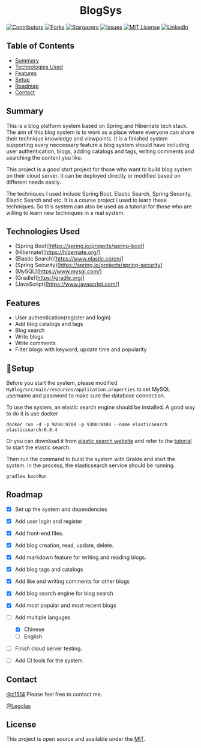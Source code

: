 <h1 align="center">BlogSys</h1>

[![Contributors][contributors-shield]][contributors-url]
[![Forks][forks-shield]][forks-url]
[![Stargazers][stars-shield]][stars-url]
[![Issues][issues-shield]][issues-url]
[![MIT License][license-shield]][license-url]
[![LinkedIn][linkedin-shield]][linkedin-url]

## Table of Contents
* [Summary](#summary)
* [Technologies Used](#technologies-used)
* [Features](#features)
* [Setup](setup)
* [Roadmap](#roadmap)
* [Contact](#contact)
<!-- * [License](#license) -->


## Summary
This is a blog platform system based on Spring and Hibernate tech stack. The aim of this blog system is to work as a place where everyone can share their technique knowledge and viewpoints. It is a finished system supporting every neccessary feature a blog system should have including user authentication, blogs, adding catalogs and tags, writing comments and searching the content you like. 

This project is a good start project for those who want to build blog system on their cloud server. It can be deployed directly or modified based on different needs easily. 

The techniques I used include Spring Boot, Elastic Search, Spring Security, Elastic Search and etc. It is a course project I used to learn these techniques. So this system can also be used as a tutorial for those who are willing to learn new techniques in a real system. 


## Technologies Used
- (Spring Boot)[https://spring.io/projects/spring-boot]
- (Hibernate)[https://hibernate.org/]
- (Elastic Search)[https://www.elastic.co/cn/]
- (Spring Security)[https://spring.io/projects/spring-security]
- (MySQL)[https://www.mysql.com/]
- (Gradle)[https://gradle.org/]
- (JavaScript)[https://www.javascript.com/]

## Features
- User authentication(register and login)
- Add blog catalogs and tags
- Blog search
- Write blogs
- Write comments
- Filter blogs with keyword, update time and popularity


## :rocket:Setup
Before you start the system, please modified ```MyBlog/src/main/resources/application.properties``` to set MySQL username and password to make sure the database connection. 

To use the system, an elastic search engine should be installed. A good way to do it is use docker

 ```docker run -d -p 9200:9200 -p 9300:9300 --name elasticsearch elasticsearch:6.8.4```
 
 Or you can download it from [elastic search website](https://www.elastic.co/cn/downloads/past-releases/elasticsearch-6-8-4) and refer to the [tutorial](https://www.elastic.co/guide/en/elasticsearch/reference/current/install-elasticsearch.html) to start the elastic search. 
 
 Then run the command to build the system with Gralde and start the system. In the process, the elasticsearch service should be running. 
 
 ```gradlew bootRun```
 
 
 ## Roadmap

- [x] Set up the system and dependencies
- [x] Add user login and register
- [x] Add front-end files.
- [x] Add blog creation, read, update, delete.
- [x] Add markdown feature for writing and reading blogs. 
- [x] Add blog tags and catalogs
- [x] Add like and writing comments for other blogs
- [x] Add blog search engine for blog search
- [x] Add most popular and most recent blogs
- [ ] Add multiple languges
  
  - [x] Chinese
  - [ ] English
- [ ] Finish cloud server testing.
- [ ] Add CI tools for the system. 

## Contact
[@z1514](jianxiz3.uci.edu) Please feel free to contact me.

[@Legolas](https://github.com/Legolasy)

<!-- Optional -->
## License
This project is open source and available under the [MIT](https://opensource.org/licenses/MIT). 

<!-- You don't have to include all sections - just the one's relevant to your project -->
[contributors-shield]: https://img.shields.io/github/contributors/z1514/BlogSys.svg?style=for-the-badge
[contributors-url]: https://github.com/z1514/BlogSys/graphs/contributors
[forks-shield]: https://img.shields.io/github/forks/z1514/BlogSys.svg?style=for-the-badge
[forks-url]: https://github.com/z1514/BlogSys/network/members
[stars-shield]: https://img.shields.io/github/stars/z1514/BlogSys.svg?style=for-the-badge
[stars-url]: https://github.com/z1514/BlogSys/stargazers
[issues-shield]: https://img.shields.io/github/issues/z1514/BlogSys.svg?style=for-the-badge
[issues-url]: https://github.com/z1514/BlogSys/issues
[license-shield]: https://img.shields.io/github/license/z1514/BlogSys.svg?style=for-the-badge
[license-url]: https://github.com/z1514/BlogSys/blob/master/LICENSE.txt
[linkedin-shield]: https://img.shields.io/badge/-LinkedIn-black.svg?style=for-the-badge&logo=linkedin&colorB=555
[linkedin-url]: https://linkedin.com/in/jianxiongzheng
